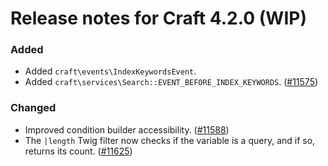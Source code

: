 # Release notes for Craft 4.2.0 (WIP)

### Added
- Added `craft\events\IndexKeywordsEvent`.
- Added `craft\services\Search::EVENT_BEFORE_INDEX_KEYWORDS`. ([#11575](https://github.com/craftcms/cms/discussions/11575))

### Changed
- Improved condition builder accessibility. ([#11588](https://github.com/craftcms/cms/pull/11588))
- The `|length` Twig filter now checks if the variable is a query, and if so, returns its count. ([#11625](https://github.com/craftcms/cms/discussions/11625))
